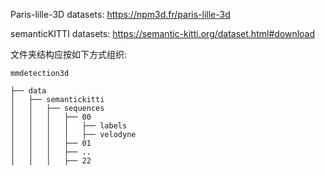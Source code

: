 Paris-lille-3D datasets: https://npm3d.fr/paris-lille-3d


semanticKITTI datasets: https://semantic-kitti.org/dataset.html#download





文件夹结构应按如下方式组织:


```
mmdetection3d

├── data
│   ├── semantickitti
│   │   ├── sequences
│   │   │   ├── 00
│   │   │   │   ├── labels
│   │   │   │   ├── velodyne
│   │   │   ├── 01
│   │   │   ├── ..
│   │   │   ├── 22
```
